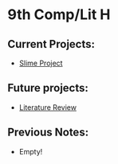 # 9th Comp/Lit H


## Current Projects:
- [Slime Project](/notes/school/9thBioH/projects/SlimeProject)

## Future projects:
- [Literature Review](/notes/school/9thBioH/Projects/LitReview)
## Previous Notes:
- Empty!